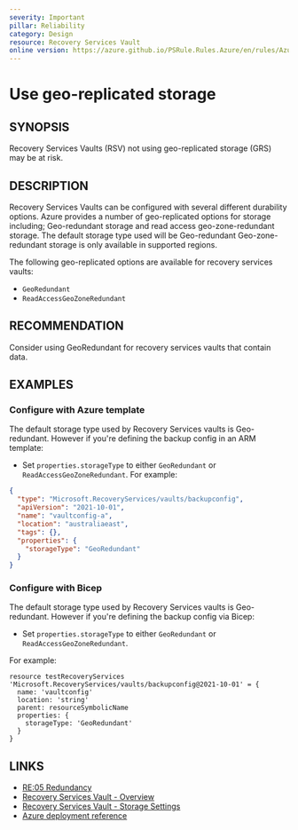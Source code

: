```yaml
---
severity: Important
pillar: Reliability
category: Design
resource: Recovery Services Vault
online version: https://azure.github.io/PSRule.Rules.Azure/en/rules/Azure.RSV.StorageType/
---
```


# Use geo-replicated storage

## SYNOPSIS

Recovery Services Vaults (RSV) not using geo-replicated storage (GRS) may be at risk.

## DESCRIPTION

Recovery Services Vaults can be configured with several different durability options.
Azure provides a number of geo-replicated options for storage including;
Geo-redundant storage and read access geo-zone-redundant storage.
The default storage type used will be Geo-redundant
Geo-zone-redundant storage is only available in supported regions.

The following geo-replicated options are available for recovery services vaults:

- `GeoRedundant`
- `ReadAccessGeoZoneRedundant`

## RECOMMENDATION

Consider using GeoRedundant for recovery services vaults that contain data.

## EXAMPLES

### Configure with Azure template

The default storage type used by Recovery Services vaults is Geo-redundant.
However if you're defining the backup config in an ARM template:

- Set `properties.storageType` to either `GeoRedundant` or `ReadAccessGeoZoneRedundant`.
For example:

```json
{
  "type": "Microsoft.RecoveryServices/vaults/backupconfig",
  "apiVersion": "2021-10-01",
  "name": "vaultconfig-a",
  "location": "australiaeast",
  "tags": {},
  "properties": {
    "storageType": "GeoRedundant"
  }
}
```

### Configure with Bicep

The default storage type used by Recovery Services vaults is Geo-redundant.
However if you're defining the backup config via Bicep:

- Set `properties.storageType` to either `GeoRedundant` or `ReadAccessGeoZoneRedundant`.

For example:

```bicep
resource testRecoveryServices 'Microsoft.RecoveryServices/vaults/backupconfig@2021-10-01' = {
  name: 'vaultconfig'
  location: 'string'
  parent: resourceSymbolicName
  properties: {
    storageType: 'GeoRedundant'
  }
}
```

## LINKS

- [RE:05 Redundancy](https://learn.microsoft.com/azure/well-architected/reliability/redundancy)
- [Recovery Services Vault - Overview](https://learn.microsoft.com/azure/backup/backup-azure-recovery-services-vault-overview#storage-settings-in-the-recovery-services-vault)
- [Recovery Services Vault - Storage Settings](https://learn.microsoft.com/azure/backup/backup-create-recovery-services-vault#set-storage-redundancy)
- [Azure deployment reference](https://learn.microsoft.com/azure/templates/microsoft.recoveryservices/vaults/backupconfig)
